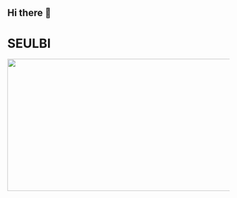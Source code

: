 ## Hi there 👋
# SEULBI


<a href="https://github.com/devxb/gitanimals">
<img
  src="https://render.gitanimals.org/farms/SUUULBBI"
  width="600"
  height="300"
/>
</a>

  
<!--
**SUUULBBI/SUUULBBI** is a ✨ _special_ ✨ repository because its `README.md` (this file) appears on your GitHub profile.

Here are some ideas to get you started:

- 🔭 I’m currently working on ...
- 🌱 I’m currently learning ...
- 👯 I’m looking to collaborate on ...
- 🤔 I’m looking for help with ...
- 💬 Ask me about ...
- 📫 How to reach me: ...
- 😄 Pronouns: ...
- ⚡ Fun fact: ...
-->
